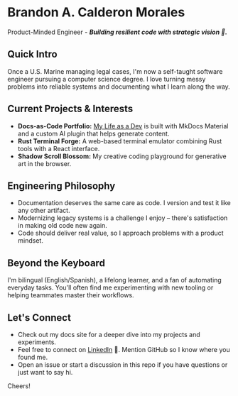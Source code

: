 # Brandon A. Calderon Morales

Product-Minded Engineer - _**Building resilient code with strategic vision 🚀.**_

## Quick Intro
Once a U.S. Marine managing legal cases, I'm now a self-taught software engineer pursuing a computer science degree. I love turning messy problems into reliable systems and documenting what I learn along the way.

## Current Projects & Interests
- **Docs-as-Code Portfolio:** [My Life as a Dev](https://ba-calderonmorales.github.io/my-life-as-a-dev/) is built with MkDocs Material and a custom AI plugin that helps generate content.
- **Rust Terminal Forge:** A web-based terminal emulator combining Rust tools with a React interface.
- **Shadow Scroll Blossom:** My creative coding playground for generative art in the browser.

## Engineering Philosophy
- Documentation deserves the same care as code. I version and test it like any other artifact.
- Modernizing legacy systems is a challenge I enjoy – there's satisfaction in making old code new again.
- Code should deliver real value, so I approach problems with a product mindset.

## Beyond the Keyboard
I'm bilingual (English/Spanish), a lifelong learner, and a fan of automating everyday tasks. You'll often find me experimenting with new tooling or helping teammates master their workflows.

## Let's Connect
- Check out my docs site for a deeper dive into my projects and experiments.
- Feel free to connect on [LinkedIn](https://www.linkedin.com/in/brandon-calderon-morales/) 🤝. Mention GitHub so I know where you found me.
- Open an issue or start a discussion in this repo if you have questions or just want to say hi.

Cheers!
